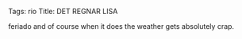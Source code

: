 Tags: rio
Title: DET REGNAR LISA
  
feriado and of course when it does the weather gets absolutely crap.